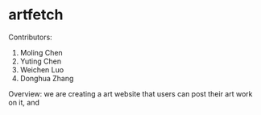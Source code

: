 # artfetch

Contributors:
1. Moling Chen 
2. Yuting Chen
3. Weichen Luo
4. Donghua Zhang

Overview:
we are creating a art website that users can post their art work on it, and 
